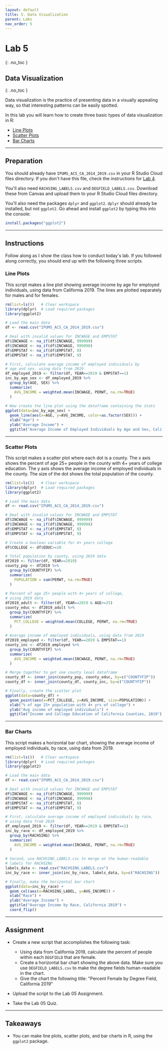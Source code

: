 ```yaml
---
layout: default
title: 5. Data Visualization
parent: Labs
nav_order: 5
---
```


# Lab 5
{: .no_toc }

## Data Visualization
{: .no_toc }

Data visualization is the practice of presenting data in a visually appealing way, so that interesting patterns can be easily spotted.

In this lab you will learn how to create three basic types of data visualization in R:
- [Line Plots](#line-plots)
- [Scatter Plots](#scatter-plots)
- [Bar Charts](#bar-charts)

---

## Preparation

You should already have `IPUMS_ACS_CA_2014_2019.csv` in your R Studio Cloud files directory. If you don't have this file, check the instructions for [Lab 4](/docs/labs/lab04).

You'll also need `RACHSING_LABELS.csv` and `DEGFIELD_LABELS.csv`. Download these from Canvas and upload them to your R Studio Cloud files directory.

You'll also need the packages `dplyr` and `ggplot2`. `dplyr` should already be installed, but not `ggplot2`. Go ahead and install `ggplot2` by typing this into the console:

```r
install.packages("ggplot2")
```

---

## Instructions

Follow along as I show the class how to conduct today's lab.  If you followed along correctly, you should end up with the following three scripts.

### Line Plots

This script makes a line plot showing average income by age for employed individuals, using data from California 2019.  The lines are plotted separately for males and for females.

```r
rm(list=ls())   # Clear workspace
library(dplyr)  # Load required packages
library(ggplot2)

# Load the main data
df <- read.csv("IPUMS_ACS_CA_2014_2019.csv")

# Deal with invalid values for INCWAGE and EMPSTAT
df$INCWAGE <- na_if(df$INCWAGE, 999999)
df$INCWAGE <- na_if(df$INCWAGE, 999998)
df$EMPSTAT <- na_if(df$EMPSTAT, 0)
df$EMPSTAT <- na_if(df$EMPSTAT, 9)

# First, calculate average income of employed individuals by
# age and sex, using data from 2019
df_employed_2019 <- filter(df, YEAR==2019 & EMPSTAT==1) 
inc_by_age_sex <- df_employed_2019 %>%
  group_by(AGE, SEX) %>%
  summarize(
    AVG_INCOME = weighted.mean(INCWAGE, PERWT, na.rm=TRUE)
  )
  
# Now create the line plot using the dataframe containing the stats
ggplot(data=inc_by_age_sex) +
  geom_line(aes(x=AGE, y=AVG_INCOME, color=as.factor(SEX))) + 
  xlab("Age") + 
  ylab("Average Income") + 
  ggtitle("Average Income of Employed Individuals by Age and Sex, California 2019")
```

---

### Scatter Plots

This script makes a scatter plot where each dot is a county. The x axis shows the percent of age 25+ people in the county with 4+ years of college education. The y axis shows the average income of employed individuals in the county. The size of the dot shows the total population of the county.


```r
rm(list=ls())   # Clear workspace
library(dplyr)  # Load required packages
library(ggplot2)

# Load the main data
df <- read.csv("IPUMS_ACS_CA_2014_2019.csv")

# Deal with invalid values for INCWAGE and EMPSTAT
df$INCWAGE <- na_if(df$INCWAGE, 999999)
df$INCWAGE <- na_if(df$INCWAGE, 999998)
df$EMPSTAT <- na_if(df$EMPSTAT, 0)
df$EMPSTAT <- na_if(df$EMPSTAT, 9)

# Create a boolean variable for 4+ years college
df$COLLEGE <- df$EDUC>=10

# Total population by county, using 2019 data
df2019 <- filter(df, YEAR==2019)
county_pop <- df2019 %>%
  group_by(COUNTYFIP) %>%
  summarize(
    POPULATION = sum(PERWT, na.rm=TRUE)
  )
  
# Percent of age 25+ people with 4+ years of college,
# using 2019 data
df2019_adult <- filter(df, YEAR==2019 & AGE>=25)
county_educ <- df2019_adult %>%
  group_by(COUNTYFIP) %>%
  summarize(
    PCT_COLLEGE = weighted.mean(COLLEGE, PERWT, na.rm=TRUE)
  )
  
# Average income of employed individuals, using data from 2019
df2019_employed <- filter(df, YEAR==2019 & EMPSTAT==1)
county_inc <- df2019_employed %>%
  group_by(COUNTYFIP) %>%
  summarize(
    AVG_INCOME = weighted.mean(INCWAGE, PERWT, na.rm=TRUE)
  )

# Merge together to get one county level dataframe
county_df <- inner_join(county_pop, county_educ, by=c("COUNTYFIP"))
county_df <- inner_join(county_df, county_inc, by=c("COUNTYFIP"))

# Finally, create the scatter plot
ggplot(data=county_df) +
  geom_point(aes(x=PCT_COLLEGE, y=AVG_INCOME, size=POPULATION)) +
  xlab("% of age 25+ population with 4+ yrs of college") + 
  ylab("Avg income of employed individuals") + 
  ggtitle("Income and College Education of California Counties, 2019")
```

---

### Bar Charts

This script makes a horizontal bar chart, showing the average income of employed individuals, by race, using data from 2019.

```r
rm(list=ls())   # Clear workspace
library(dplyr)  # Load required packages
library(ggplot2)

# Load the main data
df <- read.csv("IPUMS_ACS_CA_2014_2019.csv")

# Deal with invalid values for INCWAGE and EMPSTAT
df$INCWAGE <- na_if(df$INCWAGE, 999999)
df$INCWAGE <- na_if(df$INCWAGE, 999998)
df$EMPSTAT <- na_if(df$EMPSTAT, 0)
df$EMPSTAT <- na_if(df$EMPSTAT, 9)

# First, calculate average income of employed individuals by race,  
# using data from 2019
df_employed_2019 <- filter(df, YEAR==2019 & EMPSTAT==1)
inc_by_race <- df_employed_2019 %>%
  group_by(RACHSING) %>%
  summarize(
    AVG_INCOME = weighted.mean(INCWAGE, PERWT, na.rm=TRUE)
  )
  
# Second, use RACHSING_LABELS.csv to merge on the human-readable
# labels for RACHSING
labels_data <- read.csv("RACHSING_LABELS.csv")
inc_by_race <- inner_join(inc_by_race, labels_data, by=c("RACHSING"))

# Finally, make the horizontal bar chart
ggplot(data=inc_by_race) + 
  geom_col(aes(x=RACHSING_LABEL, y=AVG_INCOME)) + 
  xlab("Race") + 
  ylab("Average Income") + 
  ggtitle("Average Income by Race, California 2019") +
  coord_flip()
```

---

## Assignment

- Create a new script that accomplishes the following task:
	- Using data from California 2019, calculate the percent of people within each `DEGFIELD` that are female. 
	- Create a horizontal bar chart showing the above data. Make sure you use `DEGFIELD_LABELS.csv` to make the degree fields human-readable in the chart.
	- Give the chart the following title: "Percent Female by Degree Field, California 2019"

- Upload the script to the Lab 05 Assignment.

- Take the Lab 05 Quiz.

---

## Takeaways

- You can make line plots, scatter plots, and bar charts in R, using the `ggplot2` package.


